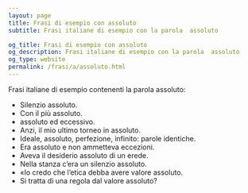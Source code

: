 ```yaml
---
layout: page
title: Frasi di esempio con assoluto 
subtitle: Frasi italiane di esempio con la parola  assoluto

og_title: Frasi di esempio con assoluto 
og_description: Frasi italiane di esempio con la parola  assoluto
og_type: website
permalink: /frasi/a/assoluto.html
---
```


Frasi italiane di esempio contenenti la parola assoluto:


- Silenzio assoluto.
- Con il più assoluto.
- assoluto ed eccessivo.
- Anzi, il mio ultimo torneo in assoluto.
- Ideale, assoluto, perfezione, infinito: parole identiche.
- Era assoluto e non ammetteva eccezioni.
- Aveva il desiderio assoluto di un erede.
- Nella stanza c’era un silenzio assoluto.
- «Io credo che l’etica debba avere valore assoluto.
- Si tratta di una regola dal valore assoluto?
